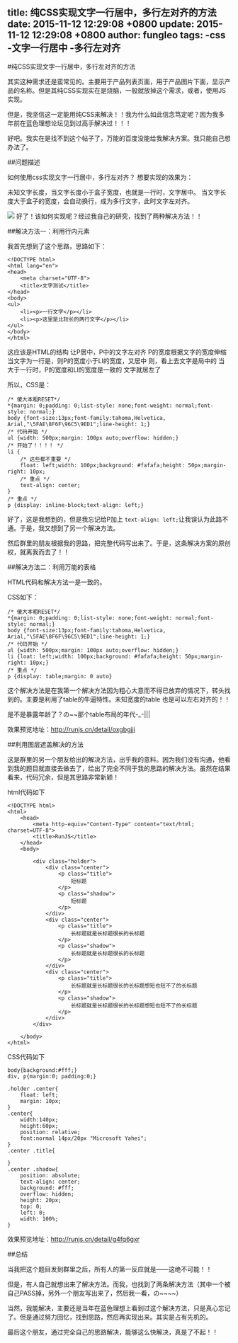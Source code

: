 title: 纯CSS实现文字一行居中，多行左对齐的方法
date: 2015-11-12 12:29:08 +0800
update: 2015-11-12 12:29:08 +0800
author: fungleo
tags:
    -css
    -文字一行居中
    -多行左对齐
---

#纯CSS实现文字一行居中，多行左对齐的方法

其实这种需求还是蛮常见的。主要用于产品列表页面，用于产品图片下面，显示产品的名称。但是其纯CSS实现实在是烧脑，一般就放掉这个需求，或者，使用JS实现。

但是，我坚信这一定能用纯CSS来解决！！我为什么如此信念笃定呢？因为我多年前在蓝色理想论坛见到过高手解决过！！！

好吧。我实在是找不到这个帖子了，万能的百度没能给我解决方案。我只能自己想办法了。

##问题描述

如何使用css实现文字一行居中，多行左对齐？
想要实现的效果为：

未知文字长度，当文字长度小于盒子宽度，也就是一行时，文字居中。
当文字长度大于盒子的宽度，会自动换行，成为多行文字，此时文字左对齐。

![](https://raw.githubusercontent.com/fengcms/articles/master/image/02/12ea17af00a7ea8950af22fa0ddc3e.jpg)
好了！该如何实现呢？经过我自己的研究，找到了两种解决方法！！

##解决方法一：利用行内元素

我首先想到了这个思路，思路如下：

```
<!DOCTYPE html>
<html lang="en">
<head>
	<meta charset="UTF-8">
	<title>文字测试</title>
</head>
<body>
<ul>
	<li><p>一行文字</p></li>
	<li><p>这里是比较长的两行文字</p></li>
</ul>
</body>
</html>
```
这应该是HTML的结构
让P居中，P中的文字左对齐
P的宽度根据文字的宽度伸缩
当文字为一行是，则P的宽度小于LI的宽度，又居中
则，看上去文字是局中的
当大于一行时，P的宽度和LI的宽度是一致的
文字就居左了

所以，CSS是：

```
/* 傻大本粗RESET*/
*{margin: 0;padding: 0;list-style: none;font-weight: normal;font-style: normal;}
body {font-size:13px;font-family:tahoma,Helvetica, Arial,"\5FAE\8F6F\96C5\9ED1";line-height: 1;}
/* 代码开始 */
ul {width: 500px;margin: 100px auto;overflow: hidden;}
/* 开始了！！！！ */
li {
	/* 这些都不重要 */
	float: left;width: 100px;background: #fafafa;height: 50px;margin-right: 10px;
	/* 重点 */
	text-align: center;
}
/* 重点 */
p {display: inline-block;text-align: left;}
```

好了，这是我想到的，但是我忘记给P加上 `text-align: left;`让我误认为此路不通。于是，我又想到了另一个解决方法。

然后群里的朋友根据我的思路，把完整代码写出来了。于是，这条解决方案的原创权，就离我而去了！！

##解决方法二：利用万能的表格

HTML代码和解决方法一是一致的。

CSS如下：

```
/* 傻大本粗RESET*/
*{margin: 0;padding: 0;list-style: none;font-weight: normal;font-style: normal;}
body {font-size:13px;font-family:tahoma,Helvetica, Arial,"\5FAE\8F6F\96C5\9ED1";line-height: 1;}
/* 代码开始 */
ul {width: 500px;margin: 100px auto;overflow: hidden;}
li {loat: left;width: 100px;background: #fafafa;height: 50px;margin-right: 10px;}
/* 重点 */
p {display: table;margin: 0 auto}
```

这个解决方法是在我第一个解决方法因为粗心大意而不得已放弃的情况下，转头找到的。主要是利用了table的牛逼特性。未知宽度的table 也是可以左右对齐的！！

是不是暴露年龄了？の~~那个table布局的年代-_-|||

效果预览地址：http://runjs.cn/detail/oxgbgjji

##利用图层遮盖解决的方法

这是群里的另一个朋友给出的解决方法，出乎我的意料。因为我们没有沟通，他看到我的题目就直接去做去了，给出了完全不同于我的思路的解决方法。虽然在结果看来，代码冗余，但是其思路非常新颖！

html代码如下
```
<!DOCTYPE html>
<html>
	<head>
		<meta http-equiv="Content-Type" content="text/html; charset=UTF-8">
		<title>RunJS</title>
	</head>
	<body>
		
		<div class="holder">
			<div class="center">
				<p class="title">
					短标题
				</p>
				<p class="shadow">
					短标题
				</p>
			</div>
			<div class="center">
				<p class="title">
					长标题就是长标题很长的长标题
				</p>
				<p class="shadow">
					长标题就是长标题很长的长标题
				</p>
			</div>
			<div class="center">
				<p class="title">
					长标题就是长标题很长的长标题想短也短不了的长标题
				</p>
				<p class="shadow">
					长标题就是长标题很长的长标题想短也短不了的长标题
				</p>
			</div>
		</div>
			
	</body>
</html>
```

CSS代码如下

```
body{background:#fff;}
div, p{margin:0; padding:0;}

.holder .center{
	float: left;
	margin: 10px;
}
.center{
	width:140px; 
	height:60px; 
	position: relative;
	font:normal 14px/20px "Microsoft Yahei";
}
.center .title{
	
}
.center .shadow{
	position: absolute;
	text-align: center;
	background: #fff;
	overflow: hidden;
	height: 20px;
	top: 0;
	left: 0;
	width: 100%;
}
```

效果预览地址：http://runjs.cn/detail/g4fq6gxr

##总结

当我把这个题目发到群里之后，所有人的第一反应就是——这绝不可能！！

但是，有人自己就想出来了解决方法。而我，也找到了两条解决方法（其中一个被自己PASS掉，另外一个朋友写出来了，然后我一看，の~~~~）

当然，我能解决，主要还是当年在蓝色理想上看到过这个解决方法，只是真心忘记了。但是通过努力回忆，找到思路，然后再实现出来。其实是占有先机的。

最后这个朋友，通过完全自己的思路解决，能够这么快解决，真是了不起！！